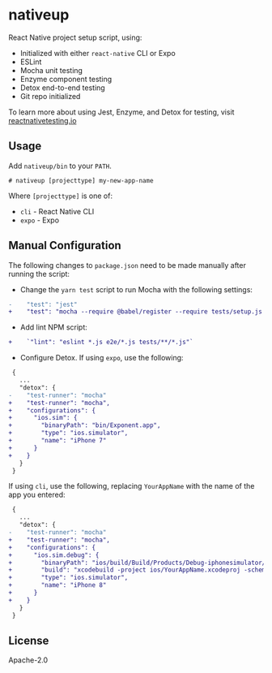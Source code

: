 # nativeup

React Native project setup script, using:

- Initialized with either `react-native` CLI or Expo
- ESLint
- Mocha unit testing
- Enzyme component testing
- Detox end-to-end testing
- Git repo initialized

To learn more about using Jest, Enzyme, and Detox for testing, visit [reactnativetesting.io](https://reactnativetesting.io)

## Usage

Add `nativeup/bin` to your `PATH`.

```
# nativeup [projecttype] my-new-app-name
```

Where `[projecttype]` is one of:

- `cli` - React Native CLI
- `expo` - Expo

## Manual Configuration

The following changes to `package.json` need to be made manually after running the script:

- Change the `yarn test` script to run Mocha with the following settings:

```diff
-    "test": "jest"
+    "test": "mocha --require @babel/register --require tests/setup.js tests/**/*.spec.js",
```

- Add lint NPM script:

```diff
+    `"lint": "eslint *.js e2e/*.js tests/**/*.js"`
```

- Configure Detox. If using `expo`, use the following:

```diff
 {
   ...
   "detox": {
-    "test-runner": "mocha"
+    "test-runner": "mocha",
+    "configurations": {
+      "ios.sim": {
+        "binaryPath": "bin/Exponent.app",
+        "type": "ios.simulator",
+        "name": "iPhone 7"
+      }
+    }
   }
 }
```


If using `cli`, use the following, replacing `YourAppName` with the name of the app you entered:

```diff
 {
   ...
   "detox": {
-    "test-runner": "mocha"
+    "test-runner": "mocha",
+    "configurations": {
+      "ios.sim.debug": {
+        "binaryPath": "ios/build/Build/Products/Debug-iphonesimulator/YourAppName.app",
+        "build": "xcodebuild -project ios/YourAppName.xcodeproj -scheme YourAppName -configuration Debug -sdk iphonesimulator -derivedDataPath ios/build",
+        "type": "ios.simulator",
+        "name": "iPhone 8"
+      }
+    }
   }
 }
```

## License

Apache-2.0
